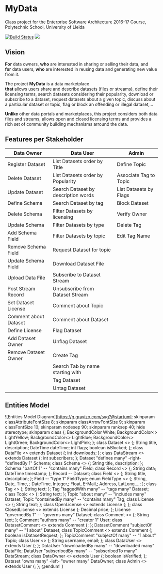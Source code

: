 # MyData

Class project for the Enterprise Software Architecture 2016-17 Course, Polytechnic School, University of Lleida

[![Build Status](https://travis-ci.org/UdL-EPS-SoftArch/mydata-api.svg?branch=master)](https://travis-ci.org/UdL-EPS-SoftArch/mydata-api/branches) 
<a href="https://zenhub.com"><img src="https://cdn.rawgit.com/ZenHubIO/support/master/zenhub-badge.svg"></a>

## Vision

**For** data owners, **who** are interested in sharing or selling their data, and \
**for** data users, **who** are interested in reusing data and generating new value from it.

The project **MyData** is a data marketplace \
**that** allows users share and describe datasets (files or streams), define their licensing
terms, search datasets considering their popularity, download or subscribe to a dataset, 
request datasets about a given topic, discuss about a particular dataset or topic, 
flag or block an offending or illegal dataset,...

**Unlike** other data portals and marketplaces, this project considers both data files and 
streams, allows open and closed licensing terms and provides a rich set of community building 
mechanisms arround the data.


## Features per Stakeholder

|       Data Owner        |       Data User                      |  Admin
| ------------------------|--------------------------------------|-------------------------
|  Register Dataset       |  List Datasets order by Title        |  Define Topic
|  Delete Dataset         |  List Datasets order by Popularity   |  Associate Tag to Topic
|  Update Dataset         |  Search Dataset by description words |  List Datasets by Flags
|  Define Schema          |  Search Dataset by tag               |  Block Dataset
|  Delete Schema          |  Filter Datasets by licensing        |  Verify Owner
|  Update Schema          |  Filter Datasets by type             |  Delete Tag
|  Add Schema Field       |  Filter Datasets by topic            |  Edit Tag Name
|  Remove Schema Field    |  Request Dataset for topic           |
|  Update Schema Field    |  Download Dataset File               |
|  Upload Data File       |  Subscribe to Dataset Stream         |
|  Post Stream Record     |  Unsubscribe from Dataset Stream     |
|  Set Dataset License    |  Comment about Topic                 |
|  Comment about Dataset  |  Comment about Dataset               |
|  Define License         |  Flag Dataset
|  Add Dataset Owner      |  Unflag Dataset
|  Remove Dataset Owner   |  Create Tag
|                         |  Search Tab by name starting with
|                         |  Tag Dataset
|                         |  Untag Dataset

## Entities Model

![Entities Model Diagram](https://g.gravizo.com/svg?@startuml;
skinparam classAttributeFontSize 8;
skinparam classArrowFontSize 9;
skinparam classFontSize 10;
skinparam nodesep 90;
skinparam ranksep 40;
hide stereotype;
skinparam class {;
	BackgroundColor White;
	BackgroundColor<<Data>> LightYellow;
	BackgroundColor<<User>> LightBlue;
	BackgroundColor<<Rights>> LightGreen;
	BackgroundColor<<Metadata>> LightPink;
};
class Dataset <<Data>> {;
	String title, description;
	DateTime dateTime;
	int flags;
	boolean isBlocked;
};
class DataFile <<Data>> extends Dataset {;
	int downloads;
};
class DataStream <<Data>> extends Dataset {;
	int subscribers;
};
Dataset "defines many" -right- "definedBy 1" Schema;
class Schema <<Data>> {;
	String title, description;
};
Schema "partOf 1" -- "contains many" Field;
class Record <<Data>> {;
	String data;
	DateTime timestamp;
};
Record -- Dataset;
class Field <<Data>> {;
	String title, description;
};
Field -- "type 1" FieldType;
enum FieldType <<Data>> {;
	String, Date, Time, ;
	DateTime, Integer,;
	Float, E-Mail,;
	Address, LatLong,...;
};
class Tag <<Metadata>> {;
	String text;
};
Tag "taggedWith many" -- "tags many" Dataset;
class Topic <<Metadata>> {;
    String text;
};
Topic "about many" -- "includes many" Dataset;
Topic "containedBy many" -- "contains many" Tag;
class License <<Rights>> {;
	String text;
};
class OpenLicense <<Rights>> extends License {;
};
class ClosedLicense <<Rights>> extends License {;
	Decimal price;
};
License "governedBy 1" -- "governs many" Dataset;
class Comment <<Metadata>> {;
	String text;
};
Comment "authors many" -- "creator 1" User;
class DatasetComment <<Metadata>> extends Comment {;
};
DatasetComment "subjectOf many" -- "1 about" Dataset;
class TopicComment <<Metadata>> extends Comment {;
	boolean isDatasetRequest;
};
TopicComment "subjectOf many" -- "1 about" Topic;
class User <<User>> {;
	String username, email;
};
class DataUser <<User>> extends User {;
};
DataUser "downloadedBy many" -- "downloaded many" DataFile;
DataUser "subscribedBy many" -- "subscribedTo many" DataStream;
class DataOwner <<User>> extends User {;
	boolean isVerified;
};
Dataset "owns many" -left- "owner many" DataOwner;
class Admin <<User>> extends User {;
};
@enduml
)
